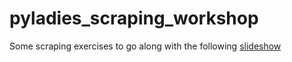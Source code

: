 # pyladies_scraping_workshop

Some scraping exercises to go along with the following [slideshow](https://docs.google.com/presentation/d/1Ey-BrTONJb6h7lAS2s08Hq5ZnRfD4LI2M3NoQVAbrW8/edit?usp=sharing)

